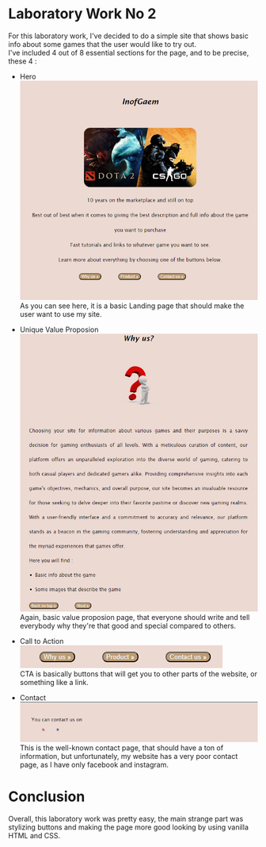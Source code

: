 # Laboratory Work No 2

For this laboratory work, I've decided to do a simple site that shows basic info about some games that the user would like to try out. <br>
I've included 4 out of 8 essential sections for the page, and to be precise, these 4 : <br>

- Hero ![HeroImage](image.png) As you can see here, it is a basic Landing page that should make the user want to use my site. 

- Unique Value Proposion ![UniqueValue](image2.png) Again, basic value proposion page, that everyone should write and tell everybody why they're that good and special compared to others.

- Call to Action <br>
  ![CTA](cta.png) <br>
  CTA is basically buttons that will get you to other parts of the website, or something like a link.

- Contact ![Contact](contact.png) This is the well-known contact page, that should have a ton of information, but unfortunately, my website has a very poor contact page, as I have only facebook and instagram.

# Conclusion
Overall, this laboratory work was pretty easy, the main strange part was stylizing buttons and making the page more good looking by using vanilla HTML and CSS.